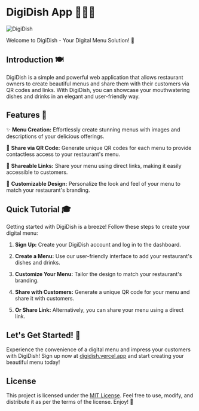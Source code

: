 # DigiDish App 🍔🍕🍹

![DigiDish](https://res.cloudinary.com/dewy2csvc/image/upload/v1689628008/DigiText_zfdjoh.svg)

Welcome to DigiDish - Your Digital Menu Solution! 🚀

## Introduction 🍽️

DigiDish is a simple and powerful web application that allows restaurant owners to create beautiful menus and share them with their customers via QR codes and links. With DigiDish, you can showcase your mouthwatering dishes and drinks in an elegant and user-friendly way.

## Features 🌟

✨ **Menu Creation:** Effortlessly create stunning menus with images and descriptions of your delicious offerings.

📱 **Share via QR Code:** Generate unique QR codes for each menu to provide contactless access to your restaurant's menu.

🔗 **Shareable Links:** Share your menu using direct links, making it easily accessible to customers.

🎨 **Customizable Design:** Personalize the look and feel of your menu to match your restaurant's branding.

## Quick Tutorial 🎓

Getting started with DigiDish is a breeze! Follow these steps to create your digital menu:

1. **Sign Up:** Create your DigiDish account and log in to the dashboard.

2. **Create a Menu:** Use our user-friendly interface to add your restaurant's dishes and drinks.

3. **Customize Your Menu:** Tailor the design to match your restaurant's branding.

4. **Share with Customers:** Generate a unique QR code for your menu and share it with customers.

5. **Or Share Link:** Alternatively, you can share your menu using a direct link.

## Let's Get Started! 🚀

Experience the convenience of a digital menu and impress your customers with DigiDish! Sign up now at [digidish.vercel.app](https://digidish.vercel.app/) and start creating your beautiful menu today!

## License

This project is licensed under the [MIT License](LICENSE). Feel free to use, modify, and distribute it as per the terms of the license. Enjoy! 🎉
